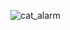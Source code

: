 ![cat_alarm](https://user-images.githubusercontent.com/59625852/160863539-0d76c3e0-d79d-4593-8cc7-2152119fca84.png)
